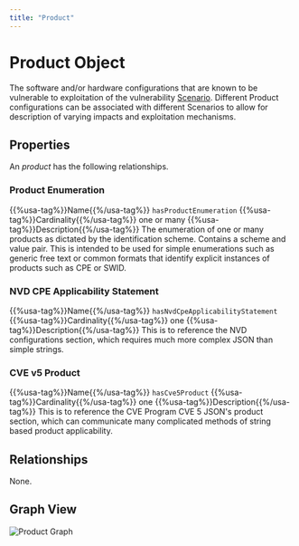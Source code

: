```yaml
---
title: "Product"
---
```


# Product Object

The software and/or hardware configurations that are known to be vulnerable to exploitation of the vulnerability [Scenario](../scenario).  Different Product configurations can be associated with different Scenarios to allow for description of varying impacts and exploitation mechanisms. 

## Properties


An *product* has the following relationships.

### Product Enumeration

{{%usa-tag%}}Name{{%/usa-tag%}} `hasProductEnumeration`
{{%usa-tag%}}Cardinality{{%/usa-tag%}} one or many
{{%usa-tag%}}Description{{%/usa-tag%}} The enumeration of one or many products as dictated by the identification scheme. Contains a scheme and value pair. This is intended to be used for simple enumerations such as generic free text or common formats that identify explicit instances of products such as CPE or SWID.

### NVD CPE Applicability Statement

{{%usa-tag%}}Name{{%/usa-tag%}} `hasNvdCpeApplicabilityStatement`
{{%usa-tag%}}Cardinality{{%/usa-tag%}} one
{{%usa-tag%}}Description{{%/usa-tag%}} This is to reference the NVD configurations section, which requires much more complex JSON than simple strings.

### CVE v5 Product

{{%usa-tag%}}Name{{%/usa-tag%}} `hasCve5Product`
{{%usa-tag%}}Cardinality{{%/usa-tag%}} one
{{%usa-tag%}}Description{{%/usa-tag%}} This is to reference the CVE Program CVE 5 JSON's product section, which can communicate many complicated methods of string based product applicability.

## Relationships

None.

## Graph View

![Product Graph](/figures/graphsnippets/ProductSnippet.png "Product Graph")